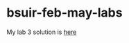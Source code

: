 # bsuir-feb-may-labs
My lab 3 solution is [here](https://www.github.com/vik12345678/js-assignments)
